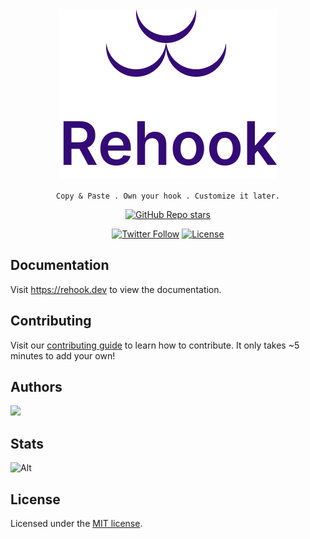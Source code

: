 <div align='center'><img src="./src/assets/icon.png"/></div>
<p align="center">
   <code align="center">Copy & Paste . Own your hook . Customize it later.</code>
</p>
<div align="center">
  <a href="https://github.com/alamenai/rehook/stargazers"><img alt="GitHub Repo stars" src="https://img.shields.io/github/stars/alamenai/rehook"></a>
  
  <a href="https://twitter.com/magicuidesign"><img alt="Twitter Follow" src="https://img.shields.io/twitter/follow/alamenai"></a>
  <a href="https://github.com/magicuidesign/magicui/blob/main/LICENSE.md"><img alt="License" src="https://img.shields.io/badge/License-MIT-yellow.svg"></a>
  
</div>

## Documentation

Visit https://rehook.dev to view the documentation.

## Contributing

Visit our [contributing guide](https://github.com/alamenai/rehook/blob/main/CONTRIBUTING.md) to learn how to contribute. It only takes ~5 minutes to add your own!

## Authors

<a href="https://github.com/magicuidesign/magicui/graphs/contributors">
  <img src="https://contrib.rocks/image?repo=alamenai/rehook" />
</a>

## Stats

![Alt](https://repobeats.axiom.co/api/embed/411a9c5989586ca93ee4a27c871041e87872cfba.svg 'Repobeats analytics image')

## License

Licensed under the [MIT license](https://github.com/magicuidesign/magicui/blob/main/LICENSE.md).
